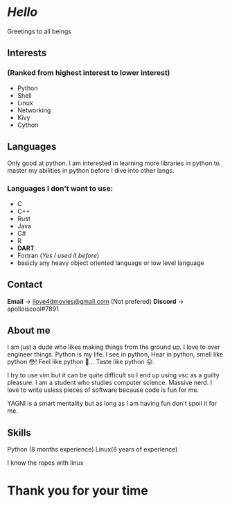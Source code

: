 # *Hello*

Greetings to all beings

## Interests
### (Ranked from highest interest to lower interest)

- Python
- Shell
- Linux
- Networking
- Kivy
- Cython

## Languages

Only good at python. I am interested in learning more libraries in python to master my abilities in python before I dive into other langs. 

### Languages I don't want to use:

- C
- C++
- Rust
- Java
- C#
- R
- **DART**
- Fortran (*Yes I used it before*)
- basicly any heavy object oriented language or low level language

## Contact

**Email** -> ilove4dmovies@gmail.com (Not prefered)
**Discord** -> apolloiscool#7891


## About me

I am just a dude who likes making things from the ground up. I love to over engineer things. Python is my life. I see in python, Hear in python, smell like python 😳! Feel like python 🥵... Taste like python 😛.

I try to use vim but it can be quite difficult so I end up using vsc as a guilty pleasure. I am a student who studies computer science. Massive nerd. I love to write usless pieces of software because code is fun for me. 

YAGNI is a smart mentality but as long as I am having fun don't spoil it for me. 

## Skills 

Python (8 months experience)
Linux(8 years of experience)

I know the ropes with linux

# Thank you for your time
